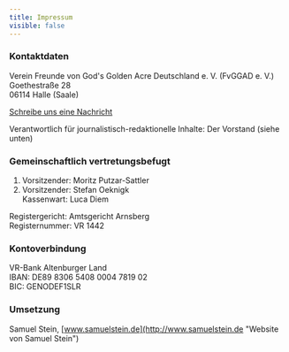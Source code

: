 ```yaml
---
title: Impressum
visible: false
---
```


### Kontaktdaten
Verein Freunde von God's Golden Acre Deutschland e. V. (FvGGAD e. V.)  
Goethestraße 28  
06114 Halle (Saale)  

[Schreibe uns eine Nachricht](../04.kontakt "Schreibe uns eine Nachricht")

Verantwortlich für journalistisch-redaktionelle Inhalte: Der Vorstand (siehe unten)

### Gemeinschaftlich vertretungsbefugt

1. Vorsitzender: Moritz Putzar-Sattler 
2. Vorsitzender: Stefan Oeknigk  
Kassenwart: Luca Diem

Registergericht: Amtsgericht Arnsberg  
Registernummer:  VR 1442

### Kontoverbindung  
VR-Bank Altenburger Land  
IBAN: DE89 8306 5408 0004 7819 02  
BIC: GENODEF1SLR  

### Umsetzung   
Samuel Stein, [www.samuelstein.de](http://www.samuelstein.de "Website von Samuel Stein")
